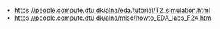 
- https://people.compute.dtu.dk/alna/eda/tutorial/T2_simulation.html
- https://people.compute.dtu.dk/alna/misc/howto_EDA_labs_F24.html